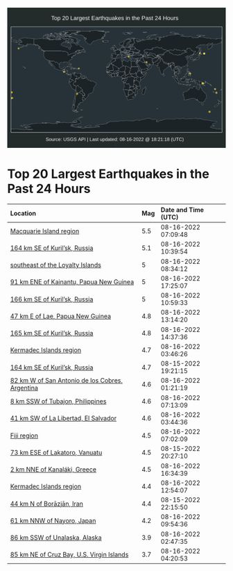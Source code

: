 ![Map](./map.png)

# Top 20 Largest Earthquakes in the Past 24 Hours

| Location | Mag | Date and Time (UTC) |
|:---|:---|:---|
| [Macquarie Island region](https://earthquake.usgs.gov/earthquakes/eventpage/us6000ib8t) | 5.5 | 08-16-2022 07:09:48 |
| [164 km SE of Kuril’sk, Russia](https://earthquake.usgs.gov/earthquakes/eventpage/us6000ib9s) | 5.1 | 08-16-2022 10:39:54 |
| [southeast of the Loyalty Islands](https://earthquake.usgs.gov/earthquakes/eventpage/us6000ib98) | 5 | 08-16-2022 08:34:12 |
| [91 km ENE of Kainantu, Papua New Guinea](https://earthquake.usgs.gov/earthquakes/eventpage/us6000ibdp) | 5 | 08-16-2022 17:25:07 |
| [166 km SE of Kuril’sk, Russia](https://earthquake.usgs.gov/earthquakes/eventpage/us6000ib9v) | 5 | 08-16-2022 10:59:33 |
| [47 km E of Lae, Papua New Guinea](https://earthquake.usgs.gov/earthquakes/eventpage/us6000ibay) | 4.8 | 08-16-2022 13:14:20 |
| [165 km SE of Kuril’sk, Russia](https://earthquake.usgs.gov/earthquakes/eventpage/us6000ibb7) | 4.8 | 08-16-2022 14:37:36 |
| [Kermadec Islands region](https://earthquake.usgs.gov/earthquakes/eventpage/us6000ib81) | 4.7 | 08-16-2022 03:46:26 |
| [164 km SE of Kuril’sk, Russia](https://earthquake.usgs.gov/earthquakes/eventpage/us6000ib52) | 4.7 | 08-15-2022 19:21:15 |
| [82 km W of San Antonio de los Cobres, Argentina](https://earthquake.usgs.gov/earthquakes/eventpage/us6000ib74) | 4.6 | 08-16-2022 01:21:19 |
| [8 km SSW of Tubajon, Philippines](https://earthquake.usgs.gov/earthquakes/eventpage/us6000ib8x) | 4.6 | 08-16-2022 07:13:09 |
| [41 km SW of La Libertad, El Salvador](https://earthquake.usgs.gov/earthquakes/eventpage/us6000ib7v) | 4.6 | 08-16-2022 03:44:36 |
| [Fiji region](https://earthquake.usgs.gov/earthquakes/eventpage/us6000ib8s) | 4.5 | 08-16-2022 07:02:09 |
| [73 km ESE of Lakatoro, Vanuatu](https://earthquake.usgs.gov/earthquakes/eventpage/us6000ib5p) | 4.5 | 08-15-2022 20:27:10 |
| [2 km NNE of Kanaláki, Greece](https://earthquake.usgs.gov/earthquakes/eventpage/us6000ibdc) | 4.5 | 08-16-2022 16:34:39 |
| [Kermadec Islands region](https://earthquake.usgs.gov/earthquakes/eventpage/us6000ibap) | 4.4 | 08-16-2022 12:54:07 |
| [44 km N of Borāzjān, Iran](https://earthquake.usgs.gov/earthquakes/eventpage/us6000ib6c) | 4.4 | 08-15-2022 22:15:50 |
| [61 km NNW of Nayoro, Japan](https://earthquake.usgs.gov/earthquakes/eventpage/us6000ib9m) | 4.2 | 08-16-2022 09:54:36 |
| [86 km SSW of Unalaska, Alaska](https://earthquake.usgs.gov/earthquakes/eventpage/ak022ah40538) | 3.9 | 08-16-2022 02:47:35 |
| [85 km NE of Cruz Bay, U.S. Virgin Islands](https://earthquake.usgs.gov/earthquakes/eventpage/pr2022228000) | 3.7 | 08-16-2022 04:20:53 |
